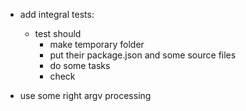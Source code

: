 
- add integral tests:
	- test should
		- make temporary folder
		- put their package.json and some source files
		- do some tasks
		- check

- use some right argv processing

